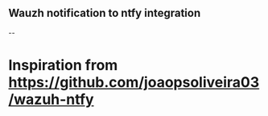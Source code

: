 ## Wauzh notification to ntfy integration

--
# Inspiration from https://github.com/joaopsoliveira03/wazuh-ntfy
